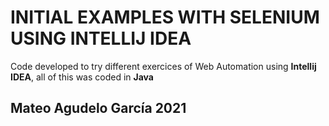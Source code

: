 # INITIAL EXAMPLES WITH SELENIUM USING INTELLIJ IDEA

Code developed to try different exercices of Web Automation
using **Intellij IDEA**, all of this was coded in **Java**

## Mateo Agudelo García 2021
